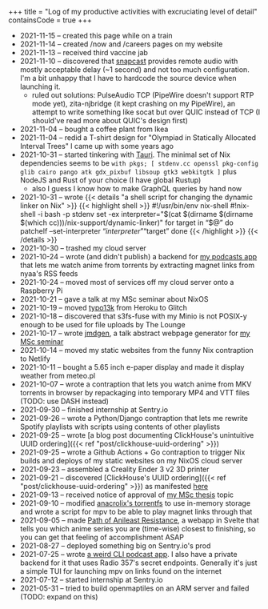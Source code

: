 +++
title = "Log of my productive activities with excruciating level of detail"
containsCode = true
+++

- 2021-11-15 – created this page while on a train
- 2021-11-14 – created /now and /careers pages on my website
- 2021-11-13 – received third vaccine jab
- 2021-11-10 – discovered that [snapcast](https://github.com/badaix/snapcast) provides remote audio with mostly acceptable delay (~1 second) and not too much configuration. I'm a bit unhappy that I have to hardcode the source device when launching it.
  - ruled out solutions: PulseAudio TCP (PipeWire doesn't support RTP mode yet), zita-njbridge (it kept crashing on my PipeWire), an attempt to write something like socat but over QUIC instead of TCP (I should've read more about QUIC's design first)
- 2021-11-04 – bought a coffee plant from Ikea
- 2021-11-04 – redid a T-shirt design for "Olympiad in Statically Allocated Interval Trees" I came up with some years ago
- 2021-10-31 – started tinkering with [Tauri](https://github.com/tauri-apps/tauri). The minimal set of Nix dependencies seems to be `with pkgs; [ stdenv.cc openssl pkg-config glib cairo pango atk gdx_pixbuf libsoup gtk3 webkitgtk ]` plus NodeJS and Rust of your choice (I have global Rustup)
  - also I guess I know how to make GraphQL queries by hand now
- 2021-10-31 – wrote {{< details "a shell script for changing the dynamic linker on Nix" >}}
{{< highlight shell >}}
#!/usr/bin/env nix-shell
#!nix-shell -i bash -p stdenv
set -ex
interpreter="$(cat $(dirname $(dirname $(which cc)))/nix-support/dynamic-linker)"
for target in “$@”
do
  patchelf –set-interpreter “$interpreter” “$target”
done
{{< /highlight >}}
{{< /details >}}
- 2021-10-30 – trashed my cloud server
- 2021-10-24 – wrote (and didn't publish) a backend for [my podcasts app](https://github.com/michcioperz/dom) that lets me watch anime from torrents by extracting magnet links from nyaa's RSS feeds
- 2021-10-24 – moved most of services off my cloud server onto a Raspberry Pi
- 2021-10-21 – gave a talk at my MSc seminar about NixOS
- 2021-10-19 – moved [typo13k](https://typo13k.glitch.me) from Heroku to Glitch
- 2021-10-18 – discovered that s3fs-fuse with my Minio is not POSIX-y enough to be used for file uploads by The Lounge
- 2021-10-17 – wrote [jmdgen](https://jmdgen.michci.ooo), a talk abstract webpage generator for [my MSc seminar](https://students.mimuw.edu.pl/SR/)
- 2021-10-14 – moved my static websites from the funny Nix contraption to Netlify
- 2021-10-11 – bought a 5.65 inch e-paper display and made it display weather from meteo.pl
- 2021-10-07 – wrote a contraption that lets you watch anime from MKV torrents in browser by repackaging into temporary MP4 and VTT files (TODO: use DASH instead)
- 2021-09-30 – finished internship at Sentry.io
- 2021-09-26 – wrote a Python/Django contraption that lets me rewrite Spotify playlists with scripts using contents of other playlists
- 2021-09-25 – wrote [a blog post documenting ClickHouse's unintuitive UUID ordering]({{< ref "post/clickhouse-uuid-ordering" >}})
- 2021-09-25 – wrote a Github Actions + Go contraption to trigger Nix builds and deploys of my static websites on my NixOS cloud server
- 2021-09-23 – assembled a Creality Ender 3 v2 3D printer
- 2021-09-21 – discovered [ClickHouse's UUID ordering]({{< ref "post/clickhouse-uuid-ordering" >}}) as manifested [here](https://twitter.com/Michcioperz/status/1440348107485581318)
- 2021-09-13 – received notice of approval of [my MSc thesis](https://apd.uw.edu.pl/diplomas/208893/) topic
- 2021-09-10 – modified [anacrolix's torrentfs](https://github.com/anacrolix/torrent/blob/master/cmd/torrentfs/main.go) to use in-memory storage and wrote a script for mpv to be able to play magnet links through that
- 2021-09-05 – made [Path of Anileast Resistance](https://stoic-banach-fda51b.netlify.app/), a webapp in Svelte that tells you which anime series you are (time-wise) closest to finishing, so you can get that feeling of accomplishment ASAP
- 2021-08-27 – deployed something big on Sentry.io's prod
- 2021-07-25 – wrote [a weird CLI podcast app](https://github.com/michcioperz/dom). I also have a private backend for it that uses Radio 357's secret endpoints. Generally it's just a simple TUI for launching mpv on links found on the internet
- 2021-07-12 – started internship at Sentry.io
- 2021-05-31 – tried to build openmaptiles on an ARM server and failed (TODO: expand on this)
